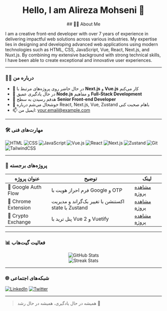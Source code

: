 <h1 align="center">Hello, I am Alireza Mohseni 👋</h1>

<p align="center">
## 👨‍💻 About Me

I am a creative front-end developer with over 7 years of experience in delivering impactful web solutions across various industries. My expertise lies in designing and developing advanced web applications using modern technologies such as HTML, CSS, JavaScript, Vue, React, Next.js, and Nuxt.js. By combining my extensive background with strong technical skills, I have been able to create exceptional and innovative user experiences.
</p>

---

### 🧑‍💻 درباره من

- 🔭 در حال حاضر روی پروژه‌های مرتبط با **Next.js** و **Vue.js** کار می‌کنم
- 🌱 در حال یادگیری عمیق **Node.js** و مفاهیم **Full-Stack Development**
- 🎯 هدفم رسیدن به سطح **Senior Front-end Developer**
- 💬 خوشحال می‌شم درباره React, Next.js, Vue, Zustand باهام صحبت کنی
- 📫 ایمیل من: [your.email@example.com](mailto:your.email@example.com)

---

### 🛠️ مهارت‌های فنی

![HTML](https://img.shields.io/badge/-HTML5-E34F26?logo=html5&logoColor=fff)
![CSS](https://img.shields.io/badge/-CSS3-1572B6?logo=css3)
![JavaScript](https://img.shields.io/badge/-JavaScript-F7DF1E?logo=javascript&logoColor=000)
![Vue.js](https://img.shields.io/badge/-Vue.js-4FC08D?logo=vue.js)
![React](https://img.shields.io/badge/-React-61DAFB?logo=react)
![Next.js](https://img.shields.io/badge/-Next.js-000?logo=next.js)
![Zustand](https://img.shields.io/badge/-Zustand-000?logo=react)
![Git](https://img.shields.io/badge/-Git-F05032?logo=git)
![TailwindCSS](https://img.shields.io/badge/-TailwindCSS-06B6D4?logo=tailwind-css)

---

### 📌 پروژه‌های برجسته

| عنوان پروژه | توضیح | لینک |
|-------------|--------|-------|
| 🔐 Google Auth Flow | فرم احراز هویت با Google و OTP | [مشاهده پروژه](#) |
| 🎨 Chrome Extension | اکستنشن با تغییر بک‌گراند و مدیریت state با Zustand | [مشاهده پروژه](#) |
| 💱 Crypto Exchange | پنل ترید با Vue 2 و Vuetify | [مشاهده پروژه](#) |

---

### 📊 فعالیت گیت‌هاب

<p align="center">
  <img src="https://github-readme-stats.vercel.app/api?username=Mohseni-78&show_icons=true&theme=radical" alt="GitHub Stats" />
  <br />
  <img src="https://github-readme-streak-stats.herokuapp.com/?user=Mohseni-78&theme=radical" alt="Streak Stats" />
</p>

---

### 🌐 شبکه‌های اجتماعی

[![LinkedIn](https://img.shields.io/badge/-LinkedIn-0A66C2?logo=linkedin&logoColor=white)](https://linkedin.com/in/your-linkedin)
[![Twitter](https://img.shields.io/badge/-Twitter-1DA1F2?logo=twitter&logoColor=white)](https://twitter.com/your-twitter)

---

> همیشه در حال یادگیری، همیشه در حال رشد 🌱

